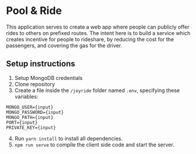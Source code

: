 # Pool & Ride
This application serves to create a web app where people can publicly offer rides to others on prefixed routes. The intent here is to build a service which creates incentive for people to rideshare, by reducing the cost for the passengers, and covering the gas for the driver. 

## Setup instructions
1. Setup MongoDB credentials
2. Clone repository
3. Create a file inside the `/joyride` folder named `.env`, specifying these variables:
```
MONGO_USER={input}
MONGO_PASSWORD={input}
MONGO_PATH={input}
PORT={input}
PRIVATE_KEY={input}
``` 
4. Run `yarn install` to install all dependencies.
5. `npm run serve` to compile the client side code and start the server.
